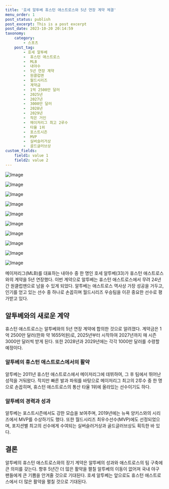 ```yaml
---
title: '호세 알투베 휴스턴 애스트로스와 5년 연장 계약 체결'
menu_order: 1
post_status: publish
post_excerpt: This is a post excerpt
post_date: 2023-10-20 20:14:59
taxonomy:
    category:
        - 스포츠
    post_tag:
        - 호세 알투베
        -  휴스턴 애스트로스
        -  MLB
        -  내야수
        -  5년 연장 계약
        -  원클럽맨
        -  월드시리즈
        -  계약금
        -  1억 2500만 달러
        -  2025년
        -  2027년
        -  3000만 달러
        -  2028년
        -  2029년
        -  작은 거인
        -  메이저리그 최고 2루수
        -  타율 1위
        -  포스트시즌
        -  MVP
        -  실버슬러거상
        -  골드글러브상
custom_fields:
    field1: value 1
    field2: value 2
---
```


![Image](https://imgnews.pstatic.net/image/108/2024/02/07/0003213573_001_20240207122701207.jpg?type=w647)

![Image](https://imgnews.pstatic.net/image/108/2024/02/07/0003213573_002_20240207122701376.jpg?type=w647)

![Image](https://imgnews.pstatic.net/image/108/2024/02/07/0003213573_003_20240207122701556.jpg?type=w647)

![Image](https://imgnews.pstatic.net/image/108/2024/02/07/0003213573_004_20240207122701668.jpg?type=w647)

![Image](https://imgnews.pstatic.net/image/108/2024/02/07/0003213573_005_20240207122702254.jpg?type=w647)

![Image](https://imgnews.pstatic.net/image/108/2024/02/07/0003213573_006_20240207122702357.jpg?type=w647)

![Image](https://imgnews.pstatic.net/image/108/2024/02/07/0003213573_007_20240207122702533.jpg?type=w647)

![Image](https://imgnews.pstatic.net/image/108/2024/02/07/0003213573_008_20240207122702617.jpg?type=w647)

![Image](https://imgnews.pstatic.net/image/108/2024/02/07/0003213573_009_20240207122702795.jpg?type=w647)

![Image](https://imgnews.pstatic.net/image/108/2024/02/07/0003213573_010_20240207122702958.jpg?type=w647)


메이저리그(MLB)를 대표하는 내야수 중 한 명인 호세 알투베(33)가 휴스턴 애스트로스와의 계약을 5년 연장했다. 이번 계약으로 알투베는 휴스턴 애스트로스에서 무려 24년간 원클럽맨으로 남을 수 있게 되었다. 알투베는 애스트로스 역사상 가장 성공을 거두고, 인기를 얻고 있는 선수 중 하나로 손꼽히며 월드시리즈 우승팀을 이끈 중요한 선수로 평가받고 있다.

## 알투베와의 새로운 계약
휴스턴 애스트로스는 알투베와의 5년 연장 계약에 합의한 것으로 알려졌다. 계약금은 1억 2500만 달러(한화 약 1655억원)로, 2025년부터 시작하여 2027년까지 매 시즌 3000만 달러씩 받게 된다. 또한 2028년과 2029년에는 각각 1000만 달러를 수령할 예정이다.

### 알투베의 휴스턴 애스트로스에서의 활약
알투베는 2011년 휴스턴 애스트로스에서 메이저리그에 데뷔하여, 그 후 팀에서 뛰어난 성적을 거둬왔다. 작지만 빠른 발과 파워를 바탕으로 메이저리그 최고의 2루수 중 한 명으로 손꼽히며, 휴스턴 애스트로스의 통산 타율 1위에 올라있는 선수이기도 하다.

### 알투베의 경력과 성과
알투베는 포스트시즌에서도 강한 모습을 보여주며, 2019년에는 뉴욕 양키스와의 시리즈에서 MVP를 수상하기도 했다. 또한 월드시리즈 최우수선수(MVP)에도 선정되었으며, 포지션별 최고의 선수에게 수여되는 실버슬러거상과 골드글러브상도 획득한 바 있다.

## 결론
알투베의 휴스턴 애스트로스와의 장기 계약은 알투베의 성과와 애스트로스의 팀 구축에 큰 의미를 갖는다. 향후 5년간 더 많은 활약을 펼칠 알투베의 이동이 없어져 국내 야구 팬들에게 큰 기쁨을 안겨줄 것으로 기대된다. 호세 알투베는 앞으로도 휴스턴 애스트로스에서 더 많은 활약을 펼칠 것으로 기대된다.
